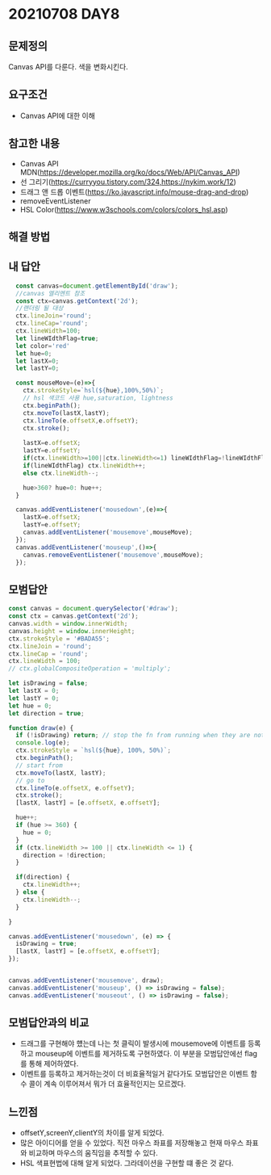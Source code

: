 # 20210708 DAY8

## 문제정의
Canvas API를 다룬다. 색을 변화시킨다.

## 요구조건
* Canvas API에 대한 이해

## 참고한 내용
* Canvas API MDN(https://developer.mozilla.org/ko/docs/Web/API/Canvas_API)
* 선 그리기(https://curryyou.tistory.com/324,https://nykim.work/12)
* 드래그 앤 드롭 이벤트(https://ko.javascript.info/mouse-drag-and-drop)
* removeEventListener
* HSL Color(https://www.w3schools.com/colors/colors_hsl.asp)

## 해결 방법


## 내 답안
```javascript
  const canvas=document.getElementById('draw');
  //canvas 엘리멘트 참조
  const ctx=canvas.getContext('2d');
  //랜더링 될 대상
  ctx.lineJoin='round';
  ctx.lineCap='round';
  ctx.lineWidth=100;
  let lineWIdthFlag=true;
  let color='red'
  let hue=0;
  let lastX=0;
  let lastY=0;

  const mouseMove=(e)=>{
    ctx.strokeStyle=`hsl(${hue},100%,50%)`;
    // hsl 색코드 사용 hue,saturation, lightness
    ctx.beginPath();
    ctx.moveTo(lastX,lastY);
    ctx.lineTo(e.offsetX,e.offsetY);
    ctx.stroke();
    
    lastX=e.offsetX;
    lastY=e.offsetY;
    if(ctx.lineWidth>=100||ctx.lineWidth<=1) lineWIdthFlag=!lineWIdthFlag;
    if(lineWIdthFlag) ctx.lineWidth++;
    else ctx.lineWidth--;

    hue>360? hue=0: hue++;
  }

  canvas.addEventListener('mousedown',(e)=>{
    lastX=e.offsetX;
    lastY=e.offsetY;
    canvas.addEventListener('mousemove',mouseMove);
  });
  canvas.addEventListener('mouseup',()=>{
    canvas.removeEventListener('mousemove',mouseMove);
  });

```

## 모범답안
```javascript
const canvas = document.querySelector('#draw');
const ctx = canvas.getContext('2d');
canvas.width = window.innerWidth;
canvas.height = window.innerHeight;
ctx.strokeStyle = '#BADA55';
ctx.lineJoin = 'round';
ctx.lineCap = 'round';
ctx.lineWidth = 100;
// ctx.globalCompositeOperation = 'multiply';

let isDrawing = false;
let lastX = 0;
let lastY = 0;
let hue = 0;
let direction = true;

function draw(e) {
  if (!isDrawing) return; // stop the fn from running when they are not moused down
  console.log(e);
  ctx.strokeStyle = `hsl(${hue}, 100%, 50%)`;
  ctx.beginPath();
  // start from
  ctx.moveTo(lastX, lastY);
  // go to
  ctx.lineTo(e.offsetX, e.offsetY);
  ctx.stroke();
  [lastX, lastY] = [e.offsetX, e.offsetY];

  hue++;
  if (hue >= 360) {
    hue = 0;
  }
  if (ctx.lineWidth >= 100 || ctx.lineWidth <= 1) {
    direction = !direction;
  }

  if(direction) {
    ctx.lineWidth++;
  } else {
    ctx.lineWidth--;
  }

}

canvas.addEventListener('mousedown', (e) => {
  isDrawing = true;
  [lastX, lastY] = [e.offsetX, e.offsetY];
});


canvas.addEventListener('mousemove', draw);
canvas.addEventListener('mouseup', () => isDrawing = false);
canvas.addEventListener('mouseout', () => isDrawing = false);


```

## 모범답안과의 비교
* 드래그를 구현해야 헀는데 나는 첫 클릭이 발생시에 mousemove에 이벤트를 등록하고 mouseup에 이벤트를 제거하도록 구현하였다. 이 부분을 모범답안에선 flag를 통해 제어하였다.
* 이벤트를 등록하고 제거하는것이 더 비효율적일거 같다가도 모범답안은 이벤트 함수 콜이 계속 이루어져서 뭐가 더 효율적인지는 모르겠다.
## 느낀점
* offsetY,screenY,clientY의 차이를 알게 되었다.
*  많은 아이디어를 얻을 수 있었다. 직전 마우스 좌표를 저장해놓고 현재 마우스 좌표와 비교하며 마우스의 움직임을 추적할 수 있다.
* HSL 색표현법에 대해 알게 되었다. 그라데이션을 구현할 떄 좋은 것 같다.

